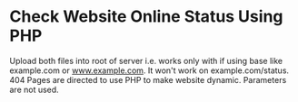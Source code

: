 # Check Website Online Status Using PHP

Upload both files into root of server i.e. works only with if using base like example.com or www.example.com. It won't work on example.com/status. 404 Pages are directed to use PHP to make website dynamic. Parameters are not used.
